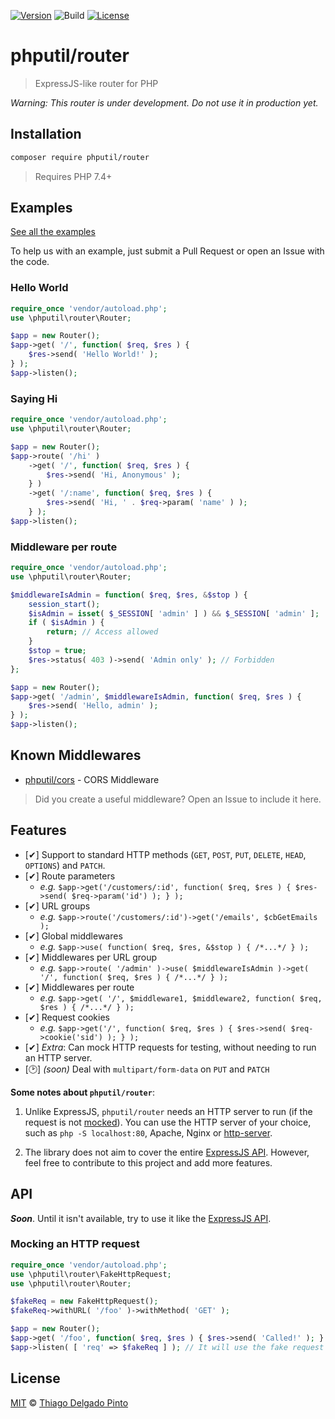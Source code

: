 [![Version](https://poser.pugx.org/phputil/router/v?style=flat-square)](https://packagist.org/packages/phputil/router)
![Build](https://github.com/thiagodp/router/actions/workflows/ci.yml/badge.svg?style=flat)
[![License](https://poser.pugx.org/phputil/router/license?style=flat-square)](https://packagist.org/packages/phputil/router)

# phputil/router

> ExpressJS-like router for PHP

_Warning: This router is under development. Do not use it in production yet._

## Installation

```bash
composer require phputil/router
```

> Requires PHP 7.4+

## Examples

[See all the examples](https://github.com/thiagodp/router/tree/main/examples/)

To help us with an example, just submit a Pull Request or open an Issue with the code.

### Hello World

```php
require_once 'vendor/autoload.php';
use \phputil\router\Router;

$app = new Router();
$app->get( '/', function( $req, $res ) {
    $res->send( 'Hello World!' );
} );
$app->listen();
```

### Saying Hi

```php
require_once 'vendor/autoload.php';
use \phputil\router\Router;

$app = new Router();
$app->route( '/hi' )
    ->get( '/', function( $req, $res ) {
        $res->send( 'Hi, Anonymous' );
    } )
    ->get( '/:name', function( $req, $res ) {
        $res->send( 'Hi, ' . $req->param( 'name' ) );
    } );
$app->listen();
```

### Middleware per route

```php
require_once 'vendor/autoload.php';
use \phputil\router\Router;

$middlewareIsAdmin = function( $req, $res, &$stop ) {
    session_start();
    $isAdmin = isset( $_SESSION[ 'admin' ] ) && $_SESSION[ 'admin' ];
    if ( $isAdmin ) {
        return; // Access allowed
    }
    $stop = true;
    $res->status( 403 )->send( 'Admin only' ); // Forbidden
};

$app = new Router();
$app->get( '/admin', $middlewareIsAdmin, function( $req, $res ) {
    $res->send( 'Hello, admin' );
} );
$app->listen();
```

## Known Middlewares

- [phputil/cors](https://github.com/thiagodp/cors) - CORS Middleware

> Did you create a useful middleware? Open an Issue to include it here.


## Features

- [✔] Support to standard HTTP methods (`GET`, `POST`, `PUT`, `DELETE`, `HEAD`, `OPTIONS`) and `PATCH`.
- [✔] Route parameters
    - _e.g._ `$app->get('/customers/:id', function( $req, $res ) { $res->send( $req->param('id') ); } );`
- [✔] URL groups
    - _e.g._ `$app->route('/customers/:id')->get('/emails', $cbGetEmails );`
- [✔] Global middlewares
    - _e.g._ `$app->use( function( $req, $res, &$stop ) { /*...*/ } );`
- [✔] Middlewares per URL group
    - _e.g._ `$app->route( '/admin' )->use( $middlewareIsAdmin )->get( '/', function( $req, $res ) { /*...*/ } );`
- [✔] Middlewares per route
    - _e.g._ `$app->get( '/', $middleware1, $middleware2, function( $req, $res ) { /*...*/ } );`
- [✔] Request cookies
    - _e.g._ `$app->get('/', function( $req, $res ) { $res->send( $req->cookie('sid') ); } );`
- [✔] _Extra_: Can mock HTTP requests for testing, without needing to run an HTTP server.
- [🕑] _(soon)_ Deal with `multipart/form-data` on `PUT` and `PATCH`


**Some notes about `phputil/router`**:

1. Unlike ExpressJS, `phputil/router` needs an HTTP server to run (if the request is not [mocked](#mocking-an-http-request)). You can use the HTTP server of your choice, such as `php -S localhost:80`, Apache, Nginx or [http-server](https://www.npmjs.com/package/http-server).

2. The library does not aim to cover the entire [ExpressJS API](https://expressjs.com/en/api.html). However, feel free to contribute to this project and add more features.


## API

**_Soon_**. Until it isn't available, try to use it like the [ExpressJS API](https://expressjs.com/pt-br/4x/api.html).


### Mocking an HTTP request

```php
require_once 'vendor/autoload.php';
use \phputil\router\FakeHttpRequest;
use \phputil\router\Router;

$fakeReq = new FakeHttpRequest();
$fakeReq->withURL( '/foo' )->withMethod( 'GET' );

$app = new Router();
$app->get( '/foo', function( $req, $res ) { $res->send( 'Called!' ); } );
$app->listen( [ 'req' => $fakeReq ] ); // It will use the fake request and call /foo
```

## License

[MIT](LICENSE) © [Thiago Delgado Pinto](https://github.com/thiagodp)
